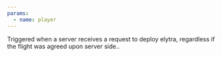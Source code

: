 ```yaml
---
params:
  - name: player
---
```


Triggered when a server receives a request to deploy elytra, regardless if the
flight was agreed upon server side..
